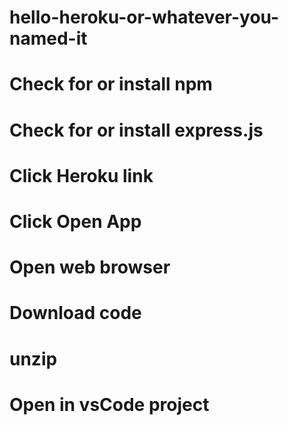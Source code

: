 # hello-heroku-or-whatever-you-named-it
# Check for or install npm
# Check for or install express.js
# Click Heroku link
# Click Open App
# Open web browser
# Download code
# unzip
# Open in vsCode project

